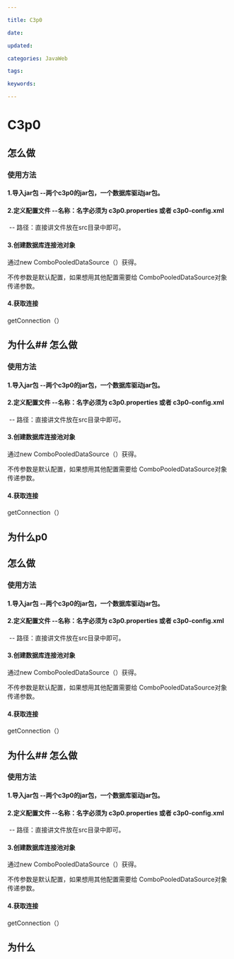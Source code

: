 ```yaml
---

title: C3p0

date: 

updated: 

categories: JavaWeb

tags: 

keywords: 

---
```

# C3p0

## 怎么做

### 使用方法

#### 1.导入jar包           --两个c3p0的jar包，一个数据库驱动jar包。

#### 2.定义配置文件              --名称：名字必须为 c3p0.properties 或者 c3p0-config.xml

​											-- 路径：直接讲文件放在src目录中即可。

#### 3.创建数据库连接池对象

通过new   ComboPooledDataSource（）获得。

不传参数是默认配置，如果想用其他配置需要给 ComboPooledDataSource对象传递参数。

#### 4.获取连接

getConnection（）





## 为什么## 怎么做

### 使用方法

#### 1.导入jar包           --两个c3p0的jar包，一个数据库驱动jar包。

#### 2.定义配置文件              --名称：名字必须为 c3p0.properties 或者 c3p0-config.xml

​											-- 路径：直接讲文件放在src目录中即可。

#### 3.创建数据库连接池对象

通过new   ComboPooledDataSource（）获得。

不传参数是默认配置，如果想用其他配置需要给 ComboPooledDataSource对象传递参数。

#### 4.获取连接

getConnection（）





## 为什么p0

## 怎么做

### 使用方法

#### 1.导入jar包           --两个c3p0的jar包，一个数据库驱动jar包。

#### 2.定义配置文件              --名称：名字必须为 c3p0.properties 或者 c3p0-config.xml

​											-- 路径：直接讲文件放在src目录中即可。

#### 3.创建数据库连接池对象

通过new   ComboPooledDataSource（）获得。

不传参数是默认配置，如果想用其他配置需要给 ComboPooledDataSource对象传递参数。

#### 4.获取连接

getConnection（）





## 为什么## 怎么做

### 使用方法

#### 1.导入jar包           --两个c3p0的jar包，一个数据库驱动jar包。

#### 2.定义配置文件              --名称：名字必须为 c3p0.properties 或者 c3p0-config.xml

​											-- 路径：直接讲文件放在src目录中即可。

#### 3.创建数据库连接池对象

通过new   ComboPooledDataSource（）获得。

不传参数是默认配置，如果想用其他配置需要给 ComboPooledDataSource对象传递参数。

#### 4.获取连接

getConnection（）





## 为什么